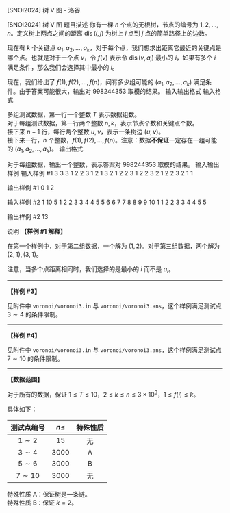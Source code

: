 



[SNOI2024] 树 V 图 - 洛谷














[SNOI2024] 树 V 图
题目描述
你有一棵 $n$ 个点的无根树，节点的编号为 $1, 2, \ldots, n$。定义树上两点之间的距离 $\operatorname{dis}(i, j)$ 为树上 $i$ 点到 $j$ 点的简单路径上的边数。

现在有 $k$ 个关键点 $a_1, a_2, \ldots, a_k$，对于每个点，我们想求出距离它最近的关键点是哪个点。也就是对于一个点 $v$，令 $f(v)$ 表示令 $\operatorname{dis}(v, a_i)$ 最小的 $i$，如果有多个 $i$ 满足条件，那么我们会选择其中最小的 $i$。

现在，我们给出了 $f(1), f(2), \ldots, f(n)$，问有多少组可能的 $(a_1, a_2, \ldots, a_k)$ 满足条件。由于答案可能很大，输出对 $998244353$ 取模的结果。
输入输出格式
输入格式

多组测试数据，第一行一个整数 $T$ 表示数据组数。  
对于每组测试数据，第一行两个整数 $n, k$，表示节点个数和关键点个数。  
接下来 $n - 1$ 行，每行两个整数 $u, v$，表示一条树边 $(u, v)$。  
接下来一行，$n$ 个整数，$f(1), f(2), \ldots, f(n)$。注意：数据**不保证**一定存在一组可能的 $(a_1, a_2, \ldots, a_k)$。
输出格式

对于每组数据，输出一个整数，表示答案对 $998244353$ 取模的结果。
输入输出样例
输入样例 #1
3
3 3
1 2
2 3
1 2 1
3 2
1 2
2 3
1 2 2
3 2
1 2
2 3
2 1 1

输出样例 #1
0
1
2

输入样例 #2
1
10 5
1 2
2 3
3 4
4 5
5 6
6 7
7 8
8 9
9 10
1 1 2 2 3 3 4 4 5 5

输出样例 #2
13

说明
**【样例 \#1 解释】**

在第一个样例中，对于第二组数据，一个解为 $(1, 2)$。对于第三组数据，两个解为 $(2, 1), (3, 1)$。

注意，当多个点距离相同时，我们选择的是最小的 $i$ 而不是 $a_i$。

---

**【样例 \#3】**

见附件中 `voronoi/voronoi3.in` 与 `voronoi/voronoi3.ans`，这个样例满足测试点 $3 \sim 4$ 的条件限制。

---

**【样例 \#4】**

见附件中 `voronoi/voronoi3.in` 与 `voronoi/voronoi3.ans`，这个样例满足测试点 $7 \sim 10$ 的条件限制。

---

**【数据范围】**

对于所有的数据，保证 $1 \le T \le 10$，$2 \le k \le n \le 3 \times {10}^3$，$1 \le f(i) \le k$。

具体如下：

| 测试点编号 | $n \le$ | 特殊性质 |
|:-:|:-:|:-:|
| $1 \sim 2$ | $15$ | 无 |
| $3 \sim 4$ | $3000$ | A |
| $5 \sim 6$ | $3000$ | B |
| $7 \sim 10$ | $3000$ | 无 |

特殊性质 A：保证树是一条链。  
特殊性质 B：保证 $k = 2$。






